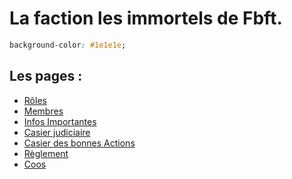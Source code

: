 # La faction les immortels de Fbft.
```css
background-color: #1e1e1e;
```

## Les pages :
- [Rôles](./roles.md)
- [Membres](./membres.md)
- [Infos Importantes](./important.md)
- [Casier judiciaire](./casier_judiciaire.md)
- [Casier des bonnes Actions](./casier_des_bonnes_actions.md)
- [Règlement](./regles.md)
- [Coos](./coos.html)
